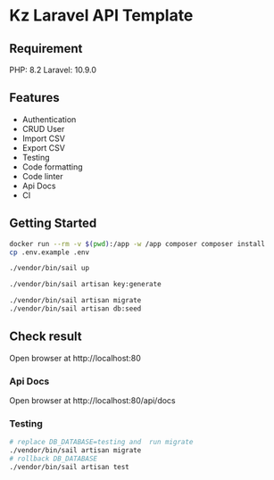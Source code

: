 # Kz Laravel API Template

## Requirement

PHP: 8.2
Laravel: 10.9.0

## Features

- Authentication
- CRUD User
- Import CSV
- Export CSV
- Testing
- Code formatting
- Code linter
- Api Docs
- CI

## Getting Started

```bash
docker run --rm -v $(pwd):/app -w /app composer composer install
cp .env.example .env

./vendor/bin/sail up

./vendor/bin/sail artisan key:generate

./vendor/bin/sail artisan migrate
./vendor/bin/sail artisan db:seed
```

## Check result

Open browser at http://localhost:80

### Api Docs
Open browser at http://localhost:80/api/docs

### Testing

```bash
# replace DB_DATABASE=testing and  run migrate
./vendor/bin/sail artisan migrate
# rollback DB_DATABASE
./vendor/bin/sail artisan test
```
